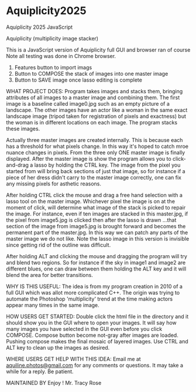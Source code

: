 # Aquiplicity2025
Aquiplicity 2025 JavaScript

Aquiplicity (multiplicity image stacker)

This is a JavaScript version of Aquiplicity full GUI and browser ran of course
Note all testing was done in Chrome browser.
1. Features button to import imags
2. Button to COMPOSE the stack of images into one master image
3. Button to SAVE image once lasso editing is complete

WHAT PROJECT DOES: Program takes images and stacks them, bringing attributes of all images to a master image and combining them. The first image is a baseline called image0.jpg such as an empty picture of a landscape. The other images have an actor like a woman in the same exact landscape image (tripod taken for registration of pixels and exactness) but the woman is in different locations on each image. The program stacks these images.

Actually three master images are created internally.  This is because each has a threshold for what pixels change.  In this way it's hoped to catch mroe nuance changes in pixels. From the three only ONE master image is finally displayed. After the master image is show the program allows you to click-and-drag a lasso by holding the CTRL key. The image from the pixel you started from will bring back sections of just that image, so for instance if a piece of her dress didn't carry to the master image correctly, one can fix any missing pixels for asthetic reasons.

After holding CTRL click the mouse and drag a free hand selection with a lasso tool on the master image. Whichever pixel the image is on at the moment of click, will determine what image of the stack is picked to repair the image. For instance, even if ten images are stacked in this master.jpg, if the pixel from image5.jpg is clicked then after the lasso is drawn …that section of the image from image5.jpg is brought forward and becomes the permanent part of the master.jpg. In this way we can patch any parts of the master image we do not like. Note the lasso image in this version is invisible since getting rid of the outline was difficult.

After holding ALT and clicking the mouse and dragging the program will try and blend two regions.  So for instance if the sky in image1 and image2 are different blues, one can draw between them holding the ALT key and it will blend the area for better transitions.

WHY IS THIS USEFUL: The idea is from my program creation in 2010 of a full GUI which was allot more complicated C++. The origin was trying to automate the Photoshop 'multiplicity' trend at the time making actors appear many times in the same image.

HOW USERS GET STARTED:  Double click the html file in the directory and it should show you in the GUI where to open your images.  It will say how many images you have selected in the GUI even before you click COMPOSE.  Compose button become not-gray after images are loaded.  Pushing compose makes the final mosaic of layered images.  Use CTRL and ALT key to clean up the images as desired.


WHERE USERS GET HELP WITH THIS IDEA: Email me at aquiline.photos@gmail.com for any comments or questions. It may take a while for a reply. Be patient.

MAINTAINED BY
Enjoy ! Mr. Tracy Rose
